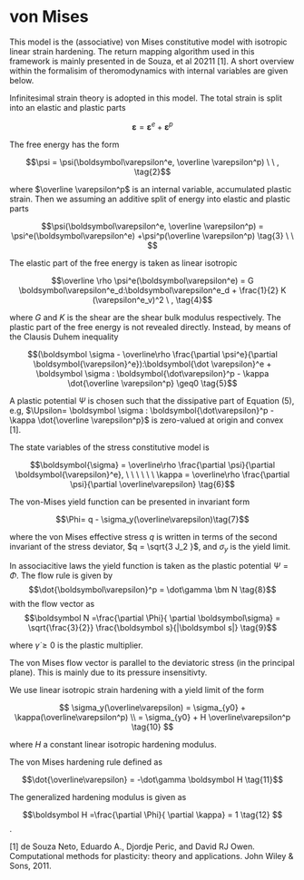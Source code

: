 # von Mises

This model is the (associative) von Mises constitutive model with isotropic linear strain hardening. The return mapping algorithm used in this framework is mainly presented in de Souza, et al 20211 [1]. A short overview within the formalisim of theromodynamics with internal variables are given below.

Infinitesimal strain theory is adopted in this model. The total strain is split into an elastic and plastic parts

$$\boldsymbol\varepsilon = \boldsymbol\varepsilon^e + \boldsymbol\varepsilon^p \tag{1}$$

The free energy has the form

$$\psi = \psi(\boldsymbol\varepsilon^e, \overline \varepsilon^p) \ \ , \tag{2}$$

where $\overline \varepsilon^p$ is an internal variable, accumulated plastic strain. Then we assuming an additive split of energy into elastic and plastic parts

$$\psi(\boldsymbol\varepsilon^e, \overline \varepsilon^p) = \psi^e(\boldsymbol\varepsilon^e) +\psi^p(\overline \varepsilon^p) \tag{3} \ \ $$

The elastic part of the free energy is taken as linear isotropic

$$\overline \rho   \psi^e(\boldsymbol\varepsilon^e)  = G \boldsymbol\varepsilon^e_d:\boldsymbol\varepsilon^e_d + \frac{1}{2} K (\varepsilon^e_v)^2 \ , \tag{4}$$

where $G$ and $K$ is the shear are the shear bulk modulus respectively. The plastic part of the free energy is not revealed directly. Instead, by means of the Clausis Duhem inequality

$$(\boldsymbol \sigma - \overline\rho \frac{\partial \psi^e}{\partial \boldsymbol{\varepsilon}^e}):\boldsymbol{\dot \varepsilon}^e + \boldsymbol \sigma : \boldsymbol{\dot\varepsilon}^p - \kappa \dot{\overline \varepsilon^p} \geq0 \tag{5}$$

A plastic potential $\Psi$ is chosen such that the dissipative part of Equation (5), e.g, $\Upsilon= \boldsymbol \sigma : \boldsymbol{\dot\varepsilon}^p - \kappa \dot{\overline \varepsilon^p}$ is zero-valued at origin and convex [1].

The state variables of the stress constitutive model is

$$\boldsymbol{\sigma} = \overline\rho \frac{\partial \psi}{\partial \boldsymbol{\varepsilon}^e}, \ \ \ \ \ \  \kappa = \overline\rho \frac{\partial \psi}{\partial \overline\varepsilon} \tag{6}$$

The von-Mises yield function can be presented in invariant form

$$\Phi= q - \sigma_y(\overline\varepsilon)\tag{7}$$

where the von Mises effective stress $q$ is written in terms of the second invariant of the stress deviator, $q = \sqrt{3 J_2 }$, and $\sigma_y$ is the yield limit.

In associacitive laws the yield function is taken as the plastic potential $\Psi=\Phi$. The flow rule is given by
$$\dot{\boldsymbol\varepsilon}^p = \dot\gamma \bm N \tag{8}$$
with the flow vector as
$$\boldsymbol N =\frac{\partial \Phi}{ \partial \boldsymbol\sigma} = \sqrt{\frac{3}{2}} \frac{\boldsymbol s}{|\boldsymbol s|} \tag{9}$$

where $\dot \gamma \geq0$ is the plastic multiplier.

The von Mises flow vector is parallel to the deviatoric stress (in the principal plane). This is mainly due to its pressure insensitivty.

We use linear isotropic strain hardening with a yield limit of the form

$$
\sigma_y(\overline\varepsilon) = \sigma_{y0} + \kappa(\overline\varepsilon^p) \\
 = \sigma_{y0} +  H \overline\varepsilon^p \tag{10}
$$

where $H$ a constant linear isotropic hardening modulus.

The von Mises hardening rule defined as

$$\dot{\overline\varepsilon} = -\dot\gamma \boldsymbol H \tag{11}$$

The generalized hardening modulus is given as

$$\boldsymbol H =\frac{\partial \Phi}{ \partial \kappa} = 1 \tag{12} $$
.

[1] de Souza Neto, Eduardo A., Djordje Peric, and David RJ Owen. Computational
methods for plasticity: theory and applications. John Wiley & Sons, 2011.
